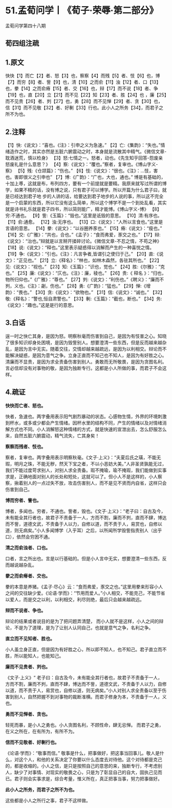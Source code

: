 # 51.孟荀问学丨《荀子·荣辱·第二部分》

孟荀问学第四十八期

## 荀四组注疏

## 1.原文

快快【1】而亡【2】者、怒【3】也，察察【4】而残【5】者、忮【6】也，博【7】而穷【8】者、訾【9】也，清【10】之而俞【11】浊【12】者、口【13】也，豢【14】之而俞瘠【15】者、交【16】也，辩【17】而不说【18】者、争【19】也，直【20】立【21】而不见【22】知【23】者、胜【24】也 ，廉【25】而不见贵【26】者、刿【27】也，勇【28】而不见惮【29】者、贪【30】也，信【31】而不见敬【32】者、好剸【33】行也。此小人之所务【34】，而君子之所不为也。


## 2.注释

【1】快:《说文》：“喜也。《注》：引申之义为急速。”
【2】亡:《集韵》：“失也。”情绪造作之时，其实亦然是五脏六腑震动之时，本身就是流散其中精气。《微信文章-耽酒迷荒，慎以检身》
【3】怒:七情之一。怒者，动也。《先生知乎回答-怨废亲怒废礼是什么意思？》
【4】察:《说文》：“覆也。”察者，复审也。《博山字义-察》
【5】残:《仓颉篇》：“伤也。”
【6】忮:《说文》：“很也。《注》：...忮，害也。害即很义之引申也”
【7】博:《广韵》：“广也，大也，通也。” 博是有基础的，十加上尃，这就是布，布列四方，要有一个前提就是要精。我原来就写过所谓的博学，如果不精的话，没有博之说，只有君子可以博学。所以开篇为什么君子曰，就是已经达到君子地 步的人讲的话，给要达到君子地步的人说的事，所以这不完全是一个启蒙的东西，所以它没有这么简单，所以这个博学不是一个到处乱看，其实就是诗书礼乐就是君子四书，所以简则能广，精才能博。《博山字义-博》
【8】穷:不通也。
【9】訾:《玉篇》：“毁也。”这里是诋毁的意思。
【10】清:有序也。
【11】俞:通愈。
【12】浊:无序也。
【13】口:《说文》：“人所以言食也。”这里是言语的意思。
【14】豢:《说文》：“以谷圈养豕也。”
【15】瘠:《说文》：“瘦也。”
【16】交:《广雅》：“共也，合也。”《孟子》：“食而弗爱，豕交之也。”
【17】辩:《说文》：“治也。”辩就是以言掰开揉碎讨论。《微信文章-不忍之情，不苟之神》
【18】说:《说文》：“释也。”这里表示疑惑得以消解而产生的一种喜悦之情。
【19】争:《说文》：“引也。《注》：凡言争者,皆谓引之使归于己。”
【20】直:《说文》：“正见也。”
【21】立:《释名》：“林也，如林木森然，各驻其所也。”
【22】见:《说文》：“视也。”
【23】知:《玉篇》：“识也，觉也。”
【24】胜:《尔雅》：“克也。”
【25】廉:《说文》：“庂也。《注》：廉，稜也。”
【26】贵:《 释名 》：“归也，物所归仰也。”《广雅》：“尊也。”
【27】刿:《说文》：“利伤也。”《聘义》：“廉而不刿，义也。《注》：劌，伤也。”
【28】勇:《广韵》：“猛也。”
【29】惮:《增韵》：“畏也。”
【30】贪:《说文》：“欲物也。”
【31】信:《说文》：“诚也。”
【32】敬:《释名》：“警也,恒自肃警也。”
【33】剸:《玉篇》：“截也，断也。”
【34】务:《说文》：“趣也。”这是是行的意思。
## 3.白话

逞一时之快亡其身，是因为怒。明察秋毫而伤害到自己，是因为有忮害之心。知晓了很多知识却身处困境，是因为毁訾别人。想要澄清一些东西，但是反而越来越杂乱，是因为言中无实。随着交往，交情却越来越疏远，是因为以利相交。辩论而不能解决疑惑，是因为意气之争。立身正直而不知己也不知人，是因为有好胜之心。清廉而不显贵，是因为求全责备伤害到别人。勇敢而无所敬畏，是因为贪图名利。言必信却没有对事物的敬，是因为独断专行。这都是小人所做的事，而君子不会这样。
## 4.疏证

**快快而亡者、怒也。**

快者，急速也。两字叠用表示阳气剧烈暴动的状态。心感物生情，外界的环境刺激到杯水，或多或少都会产生情绪。因杯水里的结构不同，产生的情绪以及对情绪消解方式也不同。小人消解怒这种情绪的方式，就是快速的宣泄出去，怎么舒服怎么来，自然五脏六腑震动，精气流失，亡其身矣！



**察察而残者、忮也。**

察者，复审也。两字叠用表示明察秋毫。《文子·上义》：“夫夏后氏之璜，不能无瑕，明月之珠，不能无秽，然天下宝之者，不以小恶妨大美。”人非圣贤孰能无过，我们不能过度苛求别人，对别人求全责备。瑕不掩瑜，瑜不掩瑕，我们能做到实事求是，正确地面对别人的长处和短处，这就可以了。但小人不是这样的，小人察察，揪着别人的一点过失不放，攻击伤害别人，而不是见不贤而内自省，这样只会伤害到自己。



**博而穷者、訾也。**

博者，多闻也。穷者，不通也。訾者，毁也。《文子·上义》：“老子曰：自古及今，未有能全其行者也，故君子不责备于一人，方而不割，廉而不刿，直而不肆，博达而不訾，道德文武，不责备于人以力，自修以道，而不责于人，易赏也，自修以道，则无病矣。”小人多闻博学（入乎耳）之后，以所闻所学毁訾指责别人（出乎口），依然会穷困不通。



**清之而俞浊者、口也。**

口者，言之所出也。言是以行基础的。但是小人言中无实，想要澄清一些东西，反而越说越杂乱。



**豢之而俞瘠者、交也。**

豢的本意是养猪。《孟子·尽心》云：“食而弗爱，豕交之也。”这里用豢来形容小人之间的交往缺少爱。《论语·学而》：“节用而爱人。”小人相交，不能克己，不能节省以爱人，而是交之以利，以利相交，利尽则绝，最后只会越来越疏远。



**辩而不说者、争也。**

辩论的结果或者说目的是为了把问题弄清楚， 而小人就不是这样，小人之间的辩论，不是为了道理，是为了让别人认同自己，也就是意气之争，名利之争。



**直立而不见知者、胜也。**

小人虽立身正直，但是因为有好胜之心，所以即不知人，也不知己。君子直立而不胜，所以能知人，也能知己。



**廉而不见贵者、刿也。**

《文子·上义》“ 老子曰：自古及今，未有能全其行者也，故君子不责备于一人，方而不割，廉而不刿，直而不肆，博达而不訾，道德文武，不责备于人以力，自修以道，而不责于人，易赏也，自修以道，则无病矣。”小人对别人求全责备以至于伤害到别人，自然把握不到对事物的裁断准横。而君子修身为本，不责备于一人，义也。



**勇而不见惮者、贪也。**

轻死而暴，是小人之勇也。小人贪图名利，不顾性命，肆无忌惮。 而君子之勇，在义之所在，在有所为，有所不为。



**信而不见敬者、好剸行也。**

《论语·学而》：“敬事而信。” 敬事是什么，把事做好，把这事当回事儿。敬人是什么，对这个人，和他的关系决定了你要以什么态度去对待他。这个对待都是克己的，都是收缩的。小人之信，是只是按照自己的意思的来，独断专行，不考虑别人，缺少了对事情、对现实的敬畏之心，只是为了彰显自己的自大，固执己见而已。君子则会实事求是，综合考量，惟义所在，真正把事当事，努力把事做好。



**此小人之所务，而君子之所不为也。**

这些都是小人之所行之事，君子不这样做。